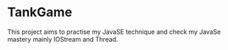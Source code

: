 # TankGame
This project aims to practise my JavaSE technique and check my JavaSe mastery mainly IOStream and Thread.
